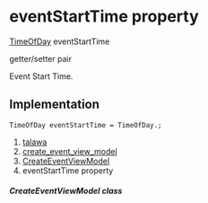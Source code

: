 
<div>

# eventStartTime property

</div>


[TimeOfDay](https://api.flutter.dev/flutter/material/TimeOfDay-class.html)
eventStartTime


getter/setter pair




Event Start Time.



## Implementation

``` language-dart
TimeOfDay eventStartTime = TimeOfDay.;
```







1.  [talawa](../../index.html)
2.  [create_event_view_model](../../view_model_after_auth_view_models_event_view_models_create_event_view_model/)
3.  [CreateEventViewModel](../../view_model_after_auth_view_models_event_view_models_create_event_view_model/CreateEventViewModel-class.html)
4.  eventStartTime property

##### CreateEventViewModel class







